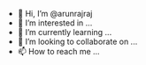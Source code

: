 - 👋 Hi, I’m @arunrajraj
- 👀 I’m interested in ...
- 🌱 I’m currently learning ...
- 💞️ I’m looking to collaborate on ...
- 📫 How to reach me ...

<!---
arunrajraj/arunrajraj is a ✨ special ✨ repository because its `README.md` (this file) appears on your GitHub profile.
You can click the Preview link to take a look at your changes.
--->
